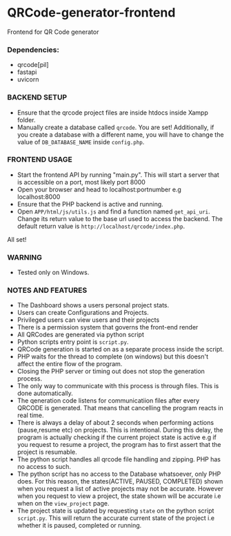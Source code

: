 # QRCode-generator-frontend
Frontend for QR Code generator

### Dependencies:
- qrcode[pil]
- fastapi
- uvicorn

### BACKEND SETUP
- Ensure that the qrcode project files are inside htdocs inside Xampp folder.
- Manually create a database called `qrcode`.
You are set!
Additionally, if you create a database with a different name, you will have to change the value of `DB_DATABASE_NAME` inside `config.php`.

### FRONTEND USAGE
- Start the frontend API by running "main.py".
 This will start a server that is accessible on a port, most likely port 8000
- Open your browser and head to localhost:portnumber e.g localhost:8000
- Ensure that the PHP backend is active and running.
- Open `APP/html/js/utils.js` and find a function named `get_api_uri`.
  Change its return value to the base url used to access the backend.
  The default return value is `http://localhost/qrcode/index.php`.

All set!

### WARNING
- Tested only on Windows.

### NOTES AND FEATURES
- The Dashboard shows a users personal project stats.
- Users can create Configurations and Projects.
- Privileged users can view users and their projects
- There is a permission system that governs the front-end render
- All QRCodes are generated via python script
- Python scripts entry point is `script.py`.
- QRCode generation is started on as a separate process inside the script.
- PHP waits for the thread to complete (on windows) but this doesn't affect the entire flow of the program.
- Closing the PHP server or timing out does not stop the generation process.
- The only way to communicate with this process is through files. This is done automatically.
- The qeneration code listens for communicatiion files after every QRCODE is generated. That means that cancelling the program reacts in real time.
- There is always a delay of about 2 seconds when performing actions (pause,resume etc) on projects. This is intentional. During this delay, the program is actually checking if the current project state is active e.g if you request to resume a project, the program has to first assert that the project is resumable.
- The python script handles all qrcode file handling and zipping. PHP has no access to such.
- The python script has no access to the Database whatsoever, only PHP does. 
  For this reason, the states(ACTIVE, PAUSED, COMPLETED) shown when you request a list of active projects may not be accurate. However when you request to view a project, the state shown will be accurate i.e when on the `view_project` page.
- The project state is updated by requesting `state` on the python script `script.py`. This will return the accurate current state of the project i.e whether it is paused, completed or running.


